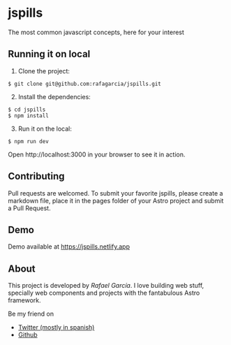 # jspills

The most common javascript concepts, here for your interest

## Running it on local

1. Clone the project:

```shell
$ git clone git@github.com:rafagarcia/jspills.git
```

2. Install the dependencies:

```shell
$ cd jspills
$ npm install
```

3. Run it on the local:

```shell
$ npm run dev
```

Open http://localhost:3000 in your browser to see it in action.

## Contributing

Pull requests are welcomed. To submit your favorite jspills, please create a markdown file, place it in the pages folder of your Astro project and submit a Pull Request.

## Demo

Demo available at https://jspills.netlify.app

## About

This project is developed by _Rafael García_. I love building web stuff, specially web components and projects with the fantabulous Astro framework.

Be my friend on

-   [Twitter (mostly in spanish)](https://twitter.com/rafagarcia)
-   [Github](https://github.com/rafagarcia)